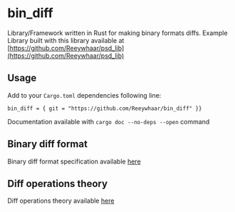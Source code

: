 # bin_diff

Library/Framework written in Rust for making binary formats diffs.
Example Library built with this library available at [https://github.com/Reeywhaar/psd_lib](https://github.com/Reeywhaar/psd_lib)

## Usage
Add to your `Cargo.toml` dependencies following line:

```
bin_diff = { git = "https://github.com/Reeywhaar/bin_diff" }}
```

Documentation available with `cargo doc --no-deps --open` command

## Binary diff format
Binary diff format specification available [here](./diff_spec.md)

## Diff operations theory
Diff operations theory available [here](./diff_operations.md)